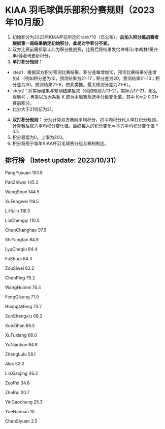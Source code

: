 # KIAA 羽毛球俱乐部积分赛规则（2023年10月版）

1. 初始积分为2023年KIAA杯前所定的rank\*10（已公布）。**后加入积分挑战赛者根据第一局结果确定初始积分，此局对手积分不变。**
2. 双方比赛前需都承认此为积分挑战赛，比赛后将结果发给许峰玮/李胡林/黄齐丰/傅淑琦更新积分。
3. **单打积分规则：**
 - step1：根据双方积分预测比赛结果。积分差每增加10，预测比赛结果分差增加4
（例如积分差为10，预测结果为21-17；积分差为20，预测结果21-13；积分差为30，预测结果21-9，依此类推。最大预测分差为21-6）。
 - step2：将实际结果与预测结果相减（例如预测为13-21，实际为17-21，那么得到4），再乘以放大系数 K 即为本局赛后选手分数变化值。其中 K＝2-0.01\*赛前积分。
 - 比分大于21则记为21。
4. **双打积分规则：**
分别计算双方赛前平均积分，将平均积分代入单打积分规则，计算赛后双方平均积分变化值。最终每人的积分变化＝本方平均积分变化值 * 0.5
5. 积分最低为0，上限为200。
6. 积分将用于每年KIAA杯羽毛球赛分组与赛制制定。
  
  

## 排行榜 （latest update: 2023/10/31） 

PangYuxuan 153.8 

PanZhiwei 145.2 

WangShun 144.5 

XuFengwei 119.5 

LiHulin 118.0 

LiuChengqi 110.5 

ChenChanghao 97.6 

ShiYangfan 84.9 

LyuCheqiu 84.4 

FuShuqi 84.3 

ZouSiwei 83.2 

ChenPing 79.2 

WangHuimei 76.4 

FengQikang 71.9 

HuangQifeng 70.7 

SunShengxiu 68.2 

XueZihan 66.3 

XuFuxiang 66.0 

YuNiankun 64.6 

ZhangLulu 58.1 

Alex 52.0 

LinXiaojing 46.2 

ZuoPei 34.8 

ZhuRui 30.7 

YinGaocheng 25.3 

YueNannan 10 

ChenSiyuan 3.5
